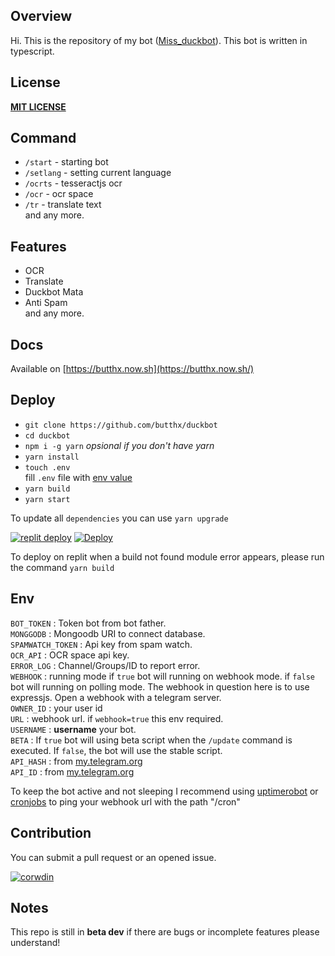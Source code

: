 ## Overview
Hi. This is the repository of my bot ([Miss_duckbot](https://t.me/miss_duckbot)). This bot is written in typescript.
## License
[**MIT LICENSE**](/LICENSE)
## Command
- `/start` - starting bot  
- `/setlang` - setting current language  
- `/ocrts` - tesseractjs ocr  
- `/ocr` - ocr space  
- `/tr` - translate text  
and any more.  
## Features
- OCR  
- Translate  
- Duckbot Mata  
- Anti Spam  
and any more.  
## Docs
Available on [https://butthx.now.sh](https://butthx.now.sh/)
## Deploy
- `git clone https://github.com/butthx/duckbot`  
- `cd duckbot`  
- `npm i -g yarn` _opsional if you don't have yarn_  
- `yarn install`  
- `touch .env`  
fill `.env` file with [env value](#env)  
- `yarn build`  
- `yarn start`  

To update all `dependencies` you can use `yarn upgrade`

[![replit deploy](https://replit.com/badge/github/butthx/duckbot)](https://repl.it/github/butthx/duckbot)
[![Deploy](https://www.herokucdn.com/deploy/button.svg)](https://heroku.com/deploy?template=https://github.com/butthx/duckbot)

To deploy on replit when a build not found module error appears, please run the command `yarn build`

## Env
`BOT_TOKEN` : Token bot from bot father.  
`MONGGODB` : Mongoodb URI to connect database.  
`SPAMWATCH_TOKEN` : Api key from spam watch.  
`OCR_API` : OCR space api key.  
`ERROR_LOG` : Channel/Groups/ID to report error.  
`WEBHOOK` : running mode if `true` bot will running on webhook mode. if `false` bot will running on polling mode. The webhook in question here is to use expressjs. Open a webhook with a telegram server.  
`OWNER_ID` : your user id  
`URL` : webhook url. if `webhook=true` this env required.  
`USERNAME` : **username** your bot.  
`BETA` : If `true` bot will using beta script when the `/update` command is executed. If `false`, the bot will use the stable script.  
`API_HASH` : from [my.telegram.org](https://my.telegram.org)  
`API_ID` : from [my.telegram.org](https://my.telegram.org)  
  
To keep the bot active and not sleeping I recommend using [uptimerobot](https://uptimerobot.com/) or [cronjobs](https://cron-job.org/) to ping your webhook url with the path "/cron"
  
## Contribution
You can submit a pull request or an opened issue.


[![corwdin](https://img.shields.io/badge/Translate%20This%20Bot-success.svg?style=flat-square&logo=crowdin)](https://crowdin.com/project/missduckbot)

## Notes
This repo is still in **beta dev** if there are bugs or incomplete features please understand!